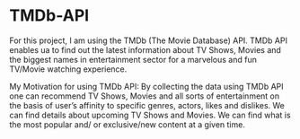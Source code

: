 # TMDb-API
For this project, I am using the TMDb (The Movie Database) API.
TMDb API enables ua to find out the latest information about TV Shows, Movies and the biggest names in entertainment sector for a marvelous and fun TV/Movie watching experience.

My Motivation for using TMDb API:
By collecting the data using TMDb API one can recommend TV Shows, Movies and all sorts of entertainment on the basis of user’s affinity to specific genres, actors, likes and dislikes.
We can find details about upcoming TV Shows and Movies.
We can find what is the most popular and/ or exclusive/new content at a given time.
